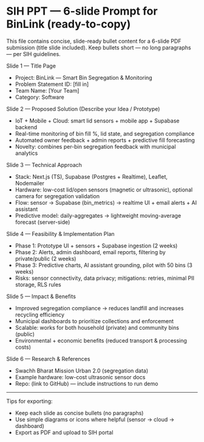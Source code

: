 # SIH PPT — 6-slide Prompt for BinLink (ready-to-copy)

This file contains concise, slide-ready bullet content for a 6-slide PDF submission (title slide included). Keep bullets short — no long paragraphs — per SIH guidelines.

Slide 1 — Title Page
- Project: BinLink — Smart Bin Segregation & Monitoring
- Problem Statement ID: [fill in]
- Team Name: [Your Team]
- Category: Software

Slide 2 — Proposed Solution (Describe your Idea / Prototype)
- IoT + Mobile + Cloud: smart lid sensors + mobile app + Supabase backend
- Real-time monitoring of bin fill %, lid state, and segregation compliance
- Automated owner feedback + admin reports + predictive fill forecasting
- Novelty: combines per-bin segregation feedback with municipal analytics

Slide 3 — Technical Approach
- Stack: Next.js (TS), Supabase (Postgres + Realtime), Leaflet, Nodemailer
- Hardware: low-cost lid/open sensors (magnetic or ultrasonic), optional camera for segregation validation
- Flow: sensor → Supabase (bin_metrics) → realtime UI + email alerts + AI assistant
- Predictive model: daily-aggregates → lightweight moving-average forecast (server-side)

Slide 4 — Feasibility & Implementation Plan
- Phase 1: Prototype UI + sensors + Supabase ingestion (2 weeks)
- Phase 2: Alerts, admin dashboard, email reports, filtering by private/public (2 weeks)
- Phase 3: Predictive charts, AI assistant grounding, pilot with 50 bins (3 weeks)
- Risks: sensor connectivity, data privacy; mitigations: retries, minimal PII storage, RLS rules

Slide 5 — Impact & Benefits
- Improved segregation compliance → reduces landfill and increases recycling efficiency
- Municipal dashboards to prioritize collections and enforcement
- Scalable: works for both household (private) and community bins (public)
- Environmental + economic benefits (reduced transport & processing costs)

Slide 6 — Research & References
- Swachh Bharat Mission Urban 2.0 (segregation data)
- Example hardware: low-cost ultrasonic sensor docs
- Repo: (link to GitHub) — include instructions to run demo

---

Tips for exporting:
- Keep each slide as concise bullets (no paragraphs)
- Use simple diagrams or icons where helpful (sensor → cloud → dashboard)
- Export as PDF and upload to SIH portal
